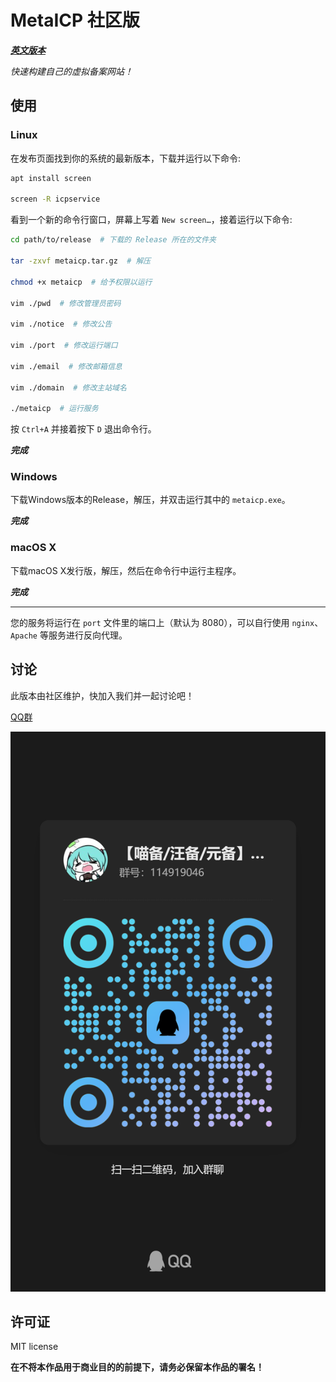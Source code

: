 # MetaICP 社区版

[***英文版本***](README.md)

*快速构建自己的虚拟备案网站！*

## 使用

### Linux

在发布页面找到你的系统的最新版本，下载并运行以下命令:

```bash
apt install screen

screen -R icpservice
```

看到一个新的命令行窗口，屏幕上写着 `New screen…`，接着运行以下命令:

```bash
cd path/to/release  # 下载的 Release 所在的文件夹

tar -zxvf metaicp.tar.gz  # 解压

chmod +x metaicp  # 给予权限以运行

vim ./pwd  # 修改管理员密码

vim ./notice  # 修改公告

vim ./port  # 修改运行端口

vim ./email  # 修改邮箱信息

vim ./domain  # 修改主站域名

./metaicp  # 运行服务

```

按 `Ctrl+A` 并接着按下 `D` 退出命令行。

***完成***


### Windows

下载Windows版本的Release，解压，并双击运行其中的 `metaicp.exe`。

***完成***

### macOS X

下载macOS X发行版，解压，然后在命令行中运行主程序。

***完成***

---

您的服务将运行在 `port` 文件里的端口上（默认为 8080），可以自行使用 `nginx`、`Apache` 等服务进行反向代理。

## 讨论

此版本由社区维护，快加入我们并一起讨论吧！

[QQ群](https://qm.qq.com/q/i34THscWk0)

![QQ二维码](bin/qq.jpg)

## 许可证

MIT license

**在不将本作品用于商业目的的前提下，请务必保留本作品的署名！**
